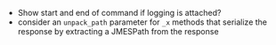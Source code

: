 - Show start and end of command if logging is attached?
- consider an `unpack_path` parameter for `_x` methods that serialize the response by extracting a JMESPath from the
  response
